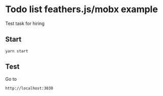 # Todo list feathers.js/mobx example

Test task for hiring

## Start
```
yarn start
```

## Test
Go to 
```
http://localhost:3030
```

